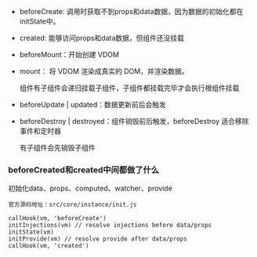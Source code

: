 - beforeCreate: 调用时获取不到props和data数据，因为数据的初始化都在initState中。

- created: 能够访问props和data数据，但组件还没挂载

- beforeMount：开始创建 VDOM

- mount： 将 VDOM 渲染成真实的 DOM，并渲染数据。

  组件有子组件会递归挂载子组件，子组件都挂载完毕才会执行根组件挂载

- beforeUpdate | updated：数据更新前后会触发

- beforeDestroy | destroyed：组件销毁前后触发，beforeDestroy 适合移除事件和定时器
  
  有子组件会先销毁子组件


### beforeCreated和created中间都做了什么

  初始化data、props、computed、watcher、provide

    官方源码地址：src/core/instance/init.js
    
    callHook(vm, 'beforeCreate')
    initInjections(vm) // resolve injections before data/props
    initState(vm)
    initProvide(vm) // resolve provide after data/props
    callHook(vm, 'created')